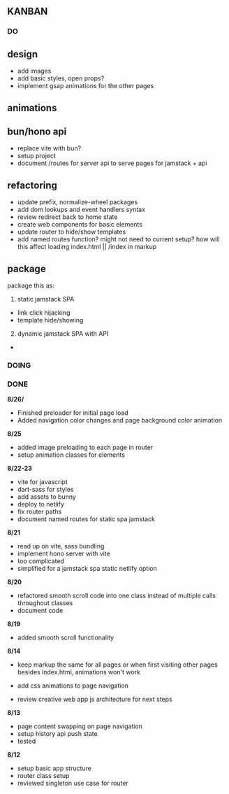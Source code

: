 ## KANBAN


### DO




## design
- add images
- add basic styles, open props?
- implement gsap animations for the other pages

## animations

## bun/hono api
- replace vite with bun?
- setup project
- document /routes for server api to serve pages for jamstack + api




## refactoring
- update prefix, normalize-wheel packages
- add dom lookups and event handlers syntax
- review redirect back to home state
- create web components for basic elements
- update router to hide/show templates
- add named routes function? might not need to current setup? how will this affect loading index.html || /index in markup


## package

package this as:

1. static jamstack SPA
  - link click hijacking
  - template hide/showing
2. dynamic jamstack SPA with API
  -

### DOING




### DONE


**8/26/**

- Finished preloader for initial page load
- Added navigation color changes and page background color animation


**8/25**

- added image preloading to each page in router
- setup animation classes for elements 


**8/22-23** 
- vite for javascript
- dart-sass for styles
- add assets to bunny
- deploy to netlify
- fix router paths
- document named routes for static spa jamstack

**8/21**

- read up on vite, sass bundling
- implement hono server with vite
- too complicated
- simplified for a jamstack spa static netlify option


**8/20**

- refactored smooth scroll code into one class instead of multiple calls throughout classes
- document code

**8/19**

- added smooth scroll functionality


**8/14**
- keep markup the same for all pages or when first visiting other pages besides index.html, animations won't work
- add css animations to page navigation

- review creative web app js architecture for next steps


**8/13**

- page content swapping on page navigation
- setup history api push state
- tested

**8/12**
- setup basic app structure
- router class setup
- reviewed singleton use case for router
